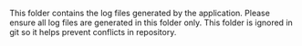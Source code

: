 This folder contains the log files generated by the application. Please ensure all log files are generated in this folder only. This folder is ignored in git so it helps prevent conflicts in repository.